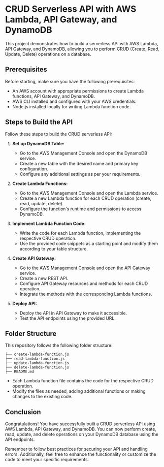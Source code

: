 # CRUD Serverless API with AWS Lambda, API Gateway, and DynamoDB

This project demonstrates how to build a serverless API with AWS Lambda, API Gateway, and DynamoDB, allowing you to perform CRUD (Create, Read, Update, Delete) operations on a database.

## Prerequisites

Before starting, make sure you have the following prerequisites:

- An AWS account with appropriate permissions to create Lambda functions, API Gateway, and DynamoDB.
- AWS CLI installed and configured with your AWS credentials.
- Node.js installed locally for writing Lambda function code.

## Steps to Build the API

Follow these steps to build the CRUD serverless API:

1. **Set up DynamoDB Table:**
   - Go to the AWS Management Console and open the DynamoDB service.
   - Create a new table with the desired name and primary key configuration.
   - Configure any additional settings as per your requirements.

2. **Create Lambda Functions:**
   - Go to the AWS Management Console and open the Lambda service.
   - Create a new Lambda function for each CRUD operation (create, read, update, delete).
   - Configure the function's runtime and permissions to access DynamoDB.

3. **Implement Lambda Function Code:**
   - Write the code for each Lambda function, implementing the respective CRUD operation.
   - Use the provided code snippets as a starting point and modify them according to your table structure.

4. **Create API Gateway:**
   - Go to the AWS Management Console and open the API Gateway service.
   - Create a new REST API.
   - Configure API Gateway resources and methods for each CRUD operation.
   - Integrate the methods with the corresponding Lambda functions.

5. **Deploy API:**
   - Deploy the API in API Gateway to make it accessible.
   - Test the API endpoints using the provided URL.

## Folder Structure

This repository follows the following folder structure:

```
├── create-lambda-function.js
├── read-lambda-function.js
├── update-lambda-function.js
├── delete-lambda-function.js
├── README.md
```

- Each Lambda function file contains the code for the respective CRUD operation.
- Modify the files as needed, adding additional functions or making changes to the existing code.

## Conclusion

Congratulations! You have successfully built a CRUD serverless API using AWS Lambda, API Gateway, and DynamoDB. You can now perform create, read, update, and delete operations on your DynamoDB database using the API endpoints.

Remember to follow best practices for securing your API and handling errors. Additionally, feel free to enhance the functionality or customize the code to meet your specific requirements.

